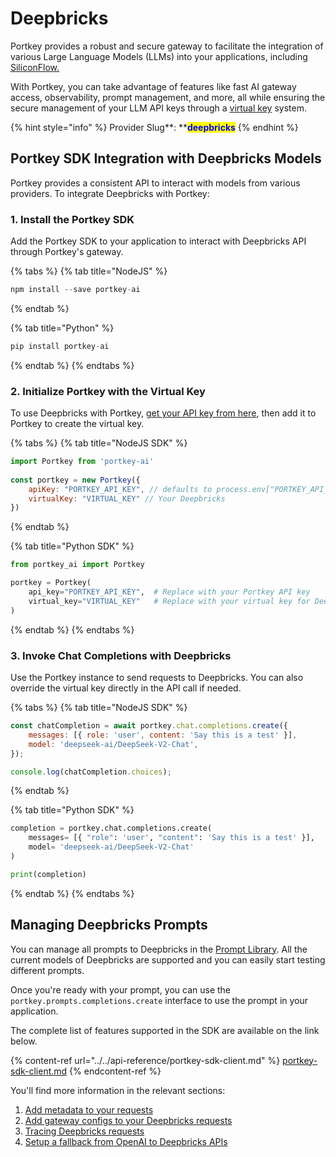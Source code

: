 # Deepbricks

Portkey provides a robust and secure gateway to facilitate the integration of various Large Language Models (LLMs) into your applications, including [SiliconFlow](https://siliconflow.cn/)[.](https://developers.cloudflare.com/workers-ai/)

With Portkey, you can take advantage of features like fast AI gateway access, observability, prompt management, and more, all while ensuring the secure management of your LLM API keys through a [virtual key](../../product/ai-gateway/virtual-keys/) system.

{% hint style="info" %}
Provider Slug**: **<mark style="color:blue;">**deepbricks**</mark>
{% endhint %}

## Portkey SDK Integration with Deepbricks Models

Portkey provides a consistent API to interact with models from various providers. To integrate Deepbricks with Portkey:

### **1. Install the Portkey SDK**

Add the Portkey SDK to your application to interact with Deepbricks API through Portkey's gateway.

{% tabs %}
{% tab title="NodeJS" %}
```javascript
npm install --save portkey-ai
```
{% endtab %}

{% tab title="Python" %}
```python
pip install portkey-ai
```
{% endtab %}
{% endtabs %}

### **2. Initialize Portkey with the Virtual Key**

To use Deepbricks with Portkey, [get your API key from here](https://siliconflow.cn/), then add it to Portkey to create the virtual key.

{% tabs %}
{% tab title="NodeJS SDK" %}
```javascript
import Portkey from 'portkey-ai'
 
const portkey = new Portkey({
    apiKey: "PORTKEY_API_KEY", // defaults to process.env["PORTKEY_API_KEY"]
    virtualKey: "VIRTUAL_KEY" // Your Deepbricks
})
```
{% endtab %}

{% tab title="Python SDK" %}
```python
from portkey_ai import Portkey

portkey = Portkey(
    api_key="PORTKEY_API_KEY",  # Replace with your Portkey API key
    virtual_key="VIRTUAL_KEY"   # Replace with your virtual key for Deepbricks
)
```
{% endtab %}
{% endtabs %}

### **3. Invoke Chat Completions with Deepbricks**

Use the Portkey instance to send requests to Deepbricks. You can also override the virtual key directly in the API call if needed.

{% tabs %}
{% tab title="NodeJS SDK" %}
```javascript
const chatCompletion = await portkey.chat.completions.create({
    messages: [{ role: 'user', content: 'Say this is a test' }],
    model: 'deepseek-ai/DeepSeek-V2-Chat',
});

console.log(chatCompletion.choices);
```
{% endtab %}

{% tab title="Python SDK" %}
```python
completion = portkey.chat.completions.create(
    messages= [{ "role": 'user', "content": 'Say this is a test' }],
    model= 'deepseek-ai/DeepSeek-V2-Chat'
)

print(completion)
```
{% endtab %}
{% endtabs %}

## Managing Deepbricks Prompts

You can manage all prompts to Deepbricks in the [Prompt Library](../../product/prompt-library.md). All the current models of Deepbricks are supported and you can easily start testing different prompts.

Once you're ready with your prompt, you can use the `portkey.prompts.completions.create` interface to use the prompt in your application.

The complete list of features supported in the SDK are available on the link below.

{% content-ref url="../../api-reference/portkey-sdk-client.md" %}
[portkey-sdk-client.md](../../api-reference/portkey-sdk-client.md)
{% endcontent-ref %}

You'll find more information in the relevant sections:

1. [Add metadata to your requests](../../product/observability/metadata.md)
2. [Add gateway configs to your Deepbricks requests](../../product/ai-gateway/configs.md)
3. [Tracing Deepbricks requests](../../product/observability/traces.md)
4. [Setup a fallback from OpenAI to Deepbricks APIs](../../product/ai-gateway/fallbacks.md)


